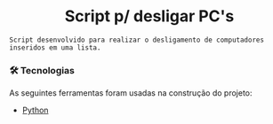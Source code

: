 <h1 align="center"> Script p/ desligar PC's </h1>

    Script desenvolvido para realizar o desligamento de computadores inseridos em uma lista.
    
### 🛠 Tecnologias

As seguintes ferramentas foram usadas na construção do projeto:

- [Python](https://www.python.org/)


